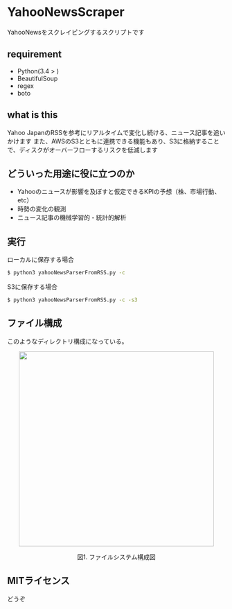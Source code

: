 # YahooNewsScraper
YahooNewsをスクレイピングするスクリプトです

## requirement
 - Python(3.4 > ) 
 - BeautifulSoup
 - regex
 - boto

## what is this
Yahoo JapanのRSSを参考にリアルタイムで変化し続ける、ニュース記事を追いかけます
また、AWSのS3とともに連携できる機能もあり、S3に格納することで、ディスクがオーバーフローするリスクを低減します

## どういった用途に役に立つのか
- Yahooのニュースが影響を及ぼすと仮定できるKPIの予想（株、市場行動、etc）
- 時勢の変化の観測
- ニュース記事の機械学習的・統計的解析

## 実行
ローカルに保存する場合
```sh
$ python3 yahooNewsParserFromRSS.py -c 
```
S3に保存する場合
```sh
$ python3 yahooNewsParserFromRSS.py -c -s3
```
## ファイル構成
このようなディレクトリ構成になっている。
<p align="center">
  <img width="450" src="https://cloud.githubusercontent.com/assets/4949982/25940916/9b22beba-3672-11e7-9061-ab843a39bb3d.png">
</p>
<div align="center">図1. ファイルシステム構成図 </div>

## MITライセンス
どうぞ
